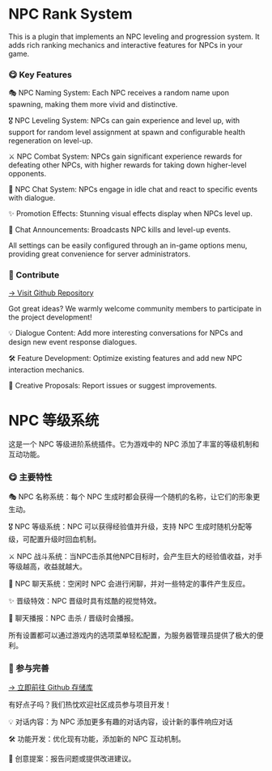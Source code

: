 # NPC Rank System

This is a plugin that implements an NPC leveling and progression system. It adds rich ranking mechanics and interactive features for NPCs in your game.

### 😋 Key Features

🎭 NPC Naming System: Each NPC receives a random name upon spawning, making them more vivid and distinctive.

🎖️ NPC Leveling System: NPCs can gain experience and level up, with support for random level assignment at spawn and configurable health regeneration on level-up.

⚔️ NPC Combat System: NPCs gain significant experience rewards for defeating other NPCs, with higher rewards for taking down higher-level opponents.

💬 NPC Chat System: NPCs engage in idle chat and react to specific events with dialogue.

✨ Promotion Effects: Stunning visual effects display when NPCs level up.

📢 Chat Announcements: Broadcasts NPC kills and level-up events.

All settings can be easily configured through an in-game options menu, providing great convenience for server administrators.

### 🌟 Contribute

[→ Visit Github Repository](https://github.com/obscurefreeman/npc_ranksystem)

Got great ideas? We warmly welcome community members to participate in the project development!

💡 Dialogue Content: Add more interesting conversations for NPCs and design new event response dialogues.

🛠️ Feature Development: Optimize existing features and add new NPC interaction mechanics.

🎨 Creative Proposals: Report issues or suggest improvements.

# NPC 等级系统

这是一个 NPC 等级进阶系统插件。它为游戏中的 NPC 添加了丰富的等级机制和互动功能。

### 😋 主要特性

🎭 NPC 名称系统：每个 NPC 生成时都会获得一个随机的名称，让它们的形象更生动。

🎖️ NPC 等级系统：NPC 可以获得经验值并升级，支持 NPC 生成时随机分配等级，可配置升级时回血机制。

⚔️ NPC 战斗系统：当NPC击杀其他NPC目标时，会产生巨大的经验值收益，对手等级越高，收益就越大。

💬 NPC 聊天系统：空闲时 NPC 会进行闲聊，并对一些特定的事件产生反应。

✨ 晋级特效：NPC 晋级时具有炫酷的视觉特效。

📢 聊天播报：NPC 击杀 / 晋级时会播报。

所有设置都可以通过游戏内的选项菜单轻松配置，为服务器管理员提供了极大的便利。

### 🌟 参与完善

[→ 立即前往 Github 存储库](https://github.com/obscurefreeman/npc_ranksystem)

有好点子吗？我们热忱欢迎社区成员参与项目开发！

💡 对话内容：为 NPC 添加更多有趣的对话内容，设计新的事件响应对话

🛠️ 功能开发：优化现有功能，添加新的 NPC 互动机制。

🎨 创意提案：报告问题或提供改进建议。